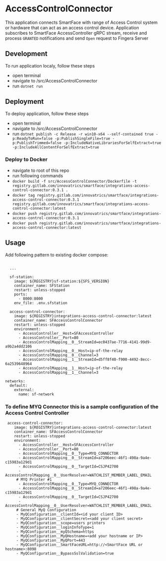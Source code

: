 # AccessControlConnector
This application connects SmartFace with range of Access Control system or hardware that can act as an access control device.
Application subscribes to SmartFace AccessController gRPC stream, receive and process `GRANTED` notifications and send `Open` request to Fingera Server

## Development
To run application localy, follow these steps
 - open terminal
 - navigate to /src/AccessControlConnector
 - run `dotnet run`

 ## Deployment
 To deploy application, follow these steps
 - open terminal
 - navigate to /src/AccessControlConnector
 - run `dotnet publish -c Release -r win10-x64 --self-contained true -p:ReadyToRun=false -p:PublishSingleFile=true -p:PublishTrimmed=false -p:IncludeNativeLibrariesForSelfExtract=true -p:IncludeAllContentForSelfExtract=true`

### Deploy to Docker
- navigate to root of this repo
- run following commands
 - `docker build -f src/AccessControlConnector/Dockerfile -t registry.gitlab.com/innovatrics/smartface/integrations-access-control-connector:0.3.1 .`
 - `docker tag registry.gitlab.com/innovatrics/smartface/integrations-access-control-connector:0.3.1 registry.gitlab.com/innovatrics/smartface/integrations-access-control-connector:latest`
 - `docker push registry.gitlab.com/innovatrics/smartface/integrations-access-control-connector:0.3.1`
 - `docker push registry.gitlab.com/innovatrics/smartface/integrations-access-control-connector:latest`

## Usage
Add following pattern to existing docker compose:

```
      
  ...

  sf-station:
    image: ${REGISTRY}sf-station:${SFS_VERSION}
    container_name: SFStation
    restart: unless-stopped
    ports:
      - 8000:8000
    env_file: .env.sfstation

  access-control-connector:
    image: ${REGISTRY}integrations-access-control-connector:latest
    container_name: SFAccessControlConnector
    restart: unless-stopped
    environment:
      - AccessController__Host=SFAccessController
      - AccessController__Port=80
      - AccessControlMapping__0__StreamId=ec0437ae-7716-4141-99d9-a9b2a4dd2106
      - AccessControlMapping__0__Host=ip-of-the-relay
      - AccessControlMapping__0__Channel=3
      - AccessControlMapping__1__StreamId=d5ff8f40-f900-4492-8ecc-6a2539648964
      - AccessControlMapping__1__Host=ip-of-the-relay
      - AccessControlMapping__1__Channel=3

networks:
  default:
    external:
      name: sf-network

```


### To define MYQ Connector this is a sample configuration of the Access Control Controller

```
 access-control-connector:
    image: ${REGISTRY}integrations-access-control-connector:latest
    container_name: SFAccessControlConnector
    restart: unless-stopped
    environment:
      - AccessController__Host=SFAccessController
      - AccessController__Port=80
      - AccessControlMapping__0__Type=MYQ_CONNECTOR
      - AccessControlMapping__0__StreamId=a7206eec-46f1-498a-9a4e-c15983a129d1
      - AccessControlMapping__0__TargetId=CSJP42700
      - AccessControlMapping__0__UserResolver=WATCHLIST_MEMBER_LABEL_EMAIL
     # MYQ Printer #1
      - AccessControlMapping__0__Type=MYQ_CONNECTOR
      - AccessControlMapping__0__StreamId=a7206eec-46f1-498a-9a4e-c15983a129d1
      - AccessControlMapping__0__TargetId=CSJP42700
      - AccessControlMapping__0__UserResolver=WATCHLIST_MEMBER_LABEL_EMAIL
     # General MyQ Configuration
     - MyQConfiguration__clientId=<id your client ID>
     - MyQConfiguration__clientSecret=<add your client secret>
     - MyQConfiguration__scope=users printers
     - MyQConfiguration__loginInfoType=1
     - MyQConfiguration__myQSchema=https
     - MyQConfiguration__MyQHostname=<add your hostname or IP>
     - MyQConfiguration__MyQPort=443
     - MyQConfiguration__SmartFaceURL=http://<SmartFace URL or hostname>:8098
     - MyQConfiguration__BypassSslValidation=true
```